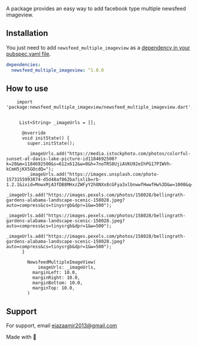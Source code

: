 
A package provides an easy way to add facebook type multiple newsfeed imageview.

## Installation

You just need to add `newsfeed_multiple_imageview` as a [dependency in your pubspec.yaml file](https://flutter.io/using-packages/).

```yaml
dependencies:
  newsfeed_multiple_imageview: ^1.0.0
```

## How to use

       
        import 'package:newsfeed_multiple_imageview/newsfeed_multiple_imageview.dart';
       
      
         List<String> _imageUrls = [];

          @override
          void initState() {
            super.initState();

            _imageUrls.add("https://media.istockphoto.com/photos/colorful-sunset-at-davis-lake-picture-id1184692500?k=20&m=1184692500&s=612x612&w=0&h=7noTRS8UjiAVKU92eIhPG17PIWVh-kCmH5jKX5GOcdQ=");
            _imageUrls.add("https://images.unsplash.com/photo-1573155993874-d5d48af862ba?ixlib=rb-1.2.1&ixid=MnwxMjA3fDB8MHxzZWFyY2h8NXx8cGFya3xlbnwwfHwwfHw%3D&w=1000&q=80");
            _imageUrls.add("https://images.pexels.com/photos/158028/bellingrath-gardens-alabama-landscape-scenic-158028.jpeg?auto=compress&cs=tinysrgb&dpr=1&w=500");
            _imageUrls.add("https://images.pexels.com/photos/158028/bellingrath-gardens-alabama-landscape-scenic-158028.jpeg?auto=compress&cs=tinysrgb&dpr=1&w=500");
            _imageUrls.add("https://images.pexels.com/photos/158028/bellingrath-gardens-alabama-landscape-scenic-158028.jpeg?auto=compress&cs=tinysrgb&dpr=1&w=500");
          }

            NewsfeedMultipleImageView(
                imageUrls: _imageUrls,
              marginLeft: 10.0,
              marginRight: 10.0,
              marginBottom: 10.0,
              marginTop: 10.0,
            )


## Support

For support, email ejazaamir2013@gmail.com

Made with 💝
